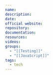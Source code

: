 ```yaml
---
name: 
description: 
date: 
official website: 
repository: 
documentation: 
resources: 
videos: 
groups:
  - "[[Testing]]"
  - "[[JavaScript]]"
tags:
  - tech
---
```

